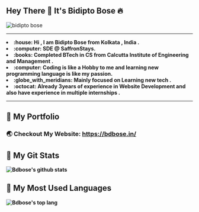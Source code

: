 <!-- @format -->

## Hey There :wave: It's Bidipto Bose :fire:
<img src="https://komarev.com/ghpvc/?username=bdbose&label=🕵️&color=blue" alt="bidipto bose" />
<hr>
<b>
<li> :house: Hi , I am Bidipto Bose from Kolkata , India . <br>
<li> :computer: SDE @ SaffronStays. <br>
<li> :books: Completed BTech in CS from Calcutta Institute of Engineering and Management . <br>
<li> :computer: Coding is like a Hobby to me and learning new programming language is like my passion. <br>
<li> :globe_with_meridians: Mainly focused on Learning new tech .<br>
<li> :octocat: Already 3years of experience in Website Development and also have experience in multiple internships .
<b>
<hr>

## :rocket: My Portfolio

### :earth_asia: Checkout My Website: https://bdbose.in/

## :tada: My Git Stats

![Bdbose's github stats](https://github-readme-stats.vercel.app/api?username=bdbose&show_icons=true&theme=radical)

## :crystal_ball: My Most Used Languages

![Bdbose's top lang](https://github-readme-stats.vercel.app/api/top-langs/?username=bdbose&layout=compact)
